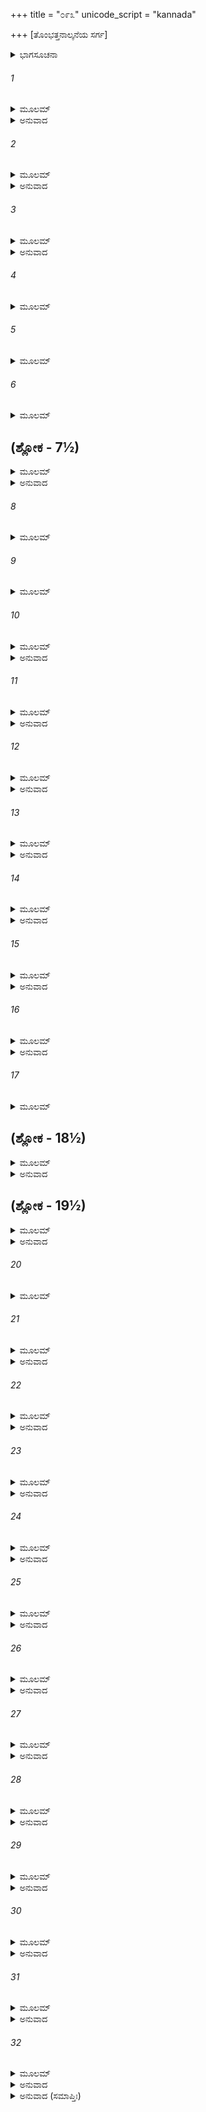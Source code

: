 +++
title = "೦೯೩"
unicode_script = "kannada"

+++
[ತೊಂಭತ್ತನಾಲ್ಕನೆಯ ಸರ್ಗ]



<details><summary>ಭಾಗಸೂಚನಾ</summary>

ಲವ-ಕುಶರಿಂದ ರಾಮಾಯಣ ಕಾವ್ಯಗಾಯನ, ತುಂಬಿದ ಮಹಾಸಭೆಯಲ್ಲಿ  ಶ್ರೀರಾಮನು ರಾಮಾಯಣವನ್ನು ಶ್ರವಣಿಸಿದುದು
</details>

###### 1


<details><summary>ಮೂಲಮ್</summary>

ತೌ ರಜನ್ಯಾಂ ಪ್ರಭಾತಾಯಾಂ ಸ್ನಾತೌಹುತಹುತಾಶನೌ ।  
ಯಥೋಕ್ತಮೃಷಿಣಾ ಪೂರ್ವಂ ಸರ್ವಂ ತತ್ರೋಪಗಾಯತಾಮ್ ॥
</details>

<details><summary>ಅನುವಾದ</summary>

ರಾತ್ರೆ ಕಳೆದು ಬೆಳಗಾದಾಗ ಸ್ನಾನ-ಸಂಧ್ಯಾದಿಗಳ ಬಳಿಕ ಅಗ್ನಿಕಾರ್ಯ ಪೂರೈಸಿ ಇಬ್ಬರೂ ಸಹೋದರರು ಋಷಿಗಳು ತಿಳಿಸಿದಂತೆ ರಾಮಾಯಣ ಗಾನ ಮಾಡತೊಡಗಿದರು.॥1॥
</details>

###### 2


<details><summary>ಮೂಲಮ್</summary>

ತಾಂ ಸ ಶುಶ್ರಾವ ಕಾಕುತ್ಸ್ಥಃ ಪೂರ್ವಾಚಾರ್ಯವಿನಿರ್ಮಿತಾಮ್ ।  
ಅಪೂರ್ವಾಂ ಪಾಠ್ಯ ಜಾತಿಂ ಚ ಗೇಯೇನ ಸಮಲಂಕೃತಾಮ್ ॥
</details>

<details><summary>ಅನುವಾದ</summary>

ಹಿಂದಿನ ಆಚಾರ್ಯರು ತಿಳಿಸಿದ ನಿಯಮಕ್ಕನುಕೂಲವಾದ ಆ ಗಾನವನ್ನು ಶ್ರೀರಾಮನೂ ಕೇಳಿದನು. ಅದರಲ್ಲಿ ಸಂಗೀತದ ವಿಶೇಷತೆಗಳಿಂದ ಕೂಡಿದ್ದು, ಸ್ವರಗಳ ಆಲಾಪದ ಅಪೂರ್ವ ಶೈಲಿ ಇತ್ತು.॥2॥
</details>

###### 3


<details><summary>ಮೂಲಮ್</summary>

ಪ್ರಮಾಣೈರ್ಬಹುಭಿರ್ಬದ್ಧಾಂತಂತ್ರೀಲಯಸಮನ್ವಿತಾಮ್ ।  
ಬಾಲಾಭ್ಯಾಂ ರಾಘವಃ ಶ್ರುತ್ವಾ ಕೌತೂಹಲಪರೋಽಭವತ್ ॥
</details>

<details><summary>ಅನುವಾದ</summary>

ಅನೇಕ ವಿಧವಾದ ಶ್ರುತ್ಯರ್ಥಗಳಿಂದ ಸಂಬದ್ಧವಾಗಿ ಧ್ವನಿ-ಪರಿಚ್ಛೇದಾದಿ ಸಾಧನಗಳಿಂದಲೂ, ದ್ರುತ-ಮಧ್ಯ-ವಿಲಂಬಿತ ವೃತ್ತಿಗಳಿಂದಲೂ, ವೀಣಾ ಸ್ವರಮಾಧುರ್ಯದ ಸಾಮ್ಯದಿಂದಲೂ ಕೂಡಿದ್ದ ಬಾಲಕರ ಆ ಮಧುರ ಗಾಯನವನ್ನು ಕೇಳಿ ಶ್ರೀರಾಮಚಂದ್ರನಿಗೆ ಬಹಳ ಕುತೂಹಲ ಉಂಟಾಯಿತು.॥3॥
</details>

###### 4


<details><summary>ಮೂಲಮ್</summary>

ಅಥ ಕರ್ಮಾಂತರೇ ರಾಜಾ ಸಮಾಹೂಯ ಮಹಾಮುನಿಮ್ ।  
ಪಾರ್ಥಿವಾಂಶ್ಚ ನರವ್ಯಾಘ್ರಃ ಪಂಡಿತಾನ್ ನೈಗಮಾಂಸ್ತಥಾ ॥
</details>

###### 5


<details><summary>ಮೂಲಮ್</summary>

ಪೌರಾಣಿಕಾನ್ ಶಬ್ದವಿದೋ ಯೇ ವೃದ್ಧಾಶ್ಚದ್ವಿಜಾತಯಃ ।  
ಸ್ವರಾಣಾಂ ಲಕ್ಷಣಜ್ಞಾಂಶ್ಚ ಉತ್ಸುಕಾನ್ ದ್ವಿಜಸತ್ತಮಾನ್ ॥
</details>

###### 6


<details><summary>ಮೂಲಮ್</summary>

ಲಕ್ಷಣಜ್ಞಾಂಶ್ಚ ಗಾಂಧರ್ವಾನ್ನೈಗಮಾಂಶ್ಚ ವಿಶೇಷತಃ ।  
ಪಾದಾಕ್ಷರಸಮಾಸಜ್ಞಾಂಶ್ಛಂದಃಸು  ಪರಿನಿಷ್ಠಿತಾನ್ ॥
</details>

## (ಶ್ಲೋಕ - 7½)


<details><summary>ಮೂಲಮ್</summary>

ಕಲಾಮಾತ್ರಾವಿಶೇಷಜ್ಞಾನ್ ಜ್ಯೌತಿಷೇ ಚ ಪರಂ ಗತಾನ್ ।  
ಕ್ರಿಯಾಕಲ್ಪವಿದಶ್ಚೈವ ತಥಾ ಕಾರ್ಯವಿಶಾರದಾನ್ ॥  
ಭಾಷಾಜ್ಞಾನಿಂಗಿತಜ್ಞಾಂಶ್ಚ  ನೈಗಮಾಂಶ್ಚಾಪ್ಯಶೇಷತಃ ।
</details>

<details><summary>ಅನುವಾದ</summary>

ಅನಂತರ ಪುರುಷಸಿಂಹರಾಜಾ ಶ್ರೀರಾಮನು ಕರ್ಮಾನುಷ್ಠಾನದಲ್ಲಿ ಅವಕಾಶ ಸಿಕ್ಕಿದಾಗ ದೊಡ್ಡ-ದೊಡ್ಡ ಮಹರ್ಷಿಗಳನ್ನು, ರಾಜರನ್ನು, ವೇದವಿದರಾದ ವಿದ್ವಾಂಸರನ್ನು, ಪೌರಾಣಿಕರನ್ನು, ಶಬ್ದದ ಸ್ವರೂಪ ಬಲ್ಲ ವೈಯ್ಯಾಕರಣರನ್ನು, ಹಿರಿಯ ವೃದ್ಧ ಬ್ರಾಹ್ಮಣರನ್ನು, ಸ್ವರ ಮತ್ತು ಲಕ್ಷಣಗಳನ್ನು ತಿಳಿದಿದ್ದ ಪಂಡಿತರನ್ನು, ಗಾಯನ ಕೇಳಲು ಉತ್ಸುಕರಾದ ದ್ವಿಜರನ್ನು, ಸಾಮುದ್ರಿಕ ಲಕ್ಷಣಗಳನ್ನು ತಿಳಿದವರನ್ನು, ಸಂಗೀತ ವಿಶಾರದರನ್ನು, ನಿಗಮಾಗಮ ವಿದ್ವಾಂಸರನ್ನು, ಪುರವಾಸಿಗಳನ್ನು, ಪದ- ಅಕ್ಷರ ಸಮಾಸಗಳನ್ನು ತಿಳಿದವರನ್ನು, ಛಂದಃ ಶಾಸ್ತ್ರಜ್ಞರನ್ನು, ಹ್ರಸ್ವ-ದೀರ್ಘ-ಪ್ಲುತ-ಪ್ರಚಯಗಳ ಲಕ್ಷಣಗಳನ್ನು ತಿಳಿದವರನ್ನು, ಜ್ಯೋತಿಷ್ಯ ಪಾರಂಗತರನ್ನು, ಕಲ್ಪೋಕ್ತ-ವೇದೋಕ್ತ ವಿಧಿ ನಿಯಮಗಳನ್ನು ತಿಳಿದ ಪಂಡಿತರನ್ನು, ಕಾರ್ಯ ಕುಶಲರನ್ನು, ವಿಭಿನ್ನ ಭಾಷೆಗಳನ್ನು ತಿಳಿದವರನ್ನು, ಇಂಗಿತಜ್ಞರನ್ನು, ಸಮಸ್ತ ಮಹಾಜನರನ್ನು ಯಜ್ಞಮಂಟಪಕ್ಕೆ ಕರೆಸಿದನು.॥4-7½॥
</details>

###### 8


<details><summary>ಮೂಲಮ್</summary>

ಹೇತೂಪಚಾರಕುಶಲಾನ್ ಹೈತುಕಾಂಶ್ಚ ಬಹುಶ್ರುತಾನ್ ॥
</details>

###### 9


<details><summary>ಮೂಲಮ್</summary>

ಛಂದೋವಿದಃ ಪುರಾಣಜ್ಞಾನ್ ವೈದಿಕಾನ್ದ್ವಿಜಸತ್ತಮಾನ್ ।  
ಚಿತ್ರಜ್ಞಾನ್ ವೃತ್ತಸೂತ್ರಜ್ಞಾನ್ ಗೀತನೃತ್ಯವಿಶಾರದಾನ್ ॥
</details>

###### 10


<details><summary>ಮೂಲಮ್</summary>

ಶಾಸಜ್ಞಾನ್ ನೀತಿನಿಪುಣಾನ್ ವೇದಾಂತಾರ್ಥಪ್ರಬೋಧಕಾನ್ ।  
ಏತಾನ್ಸರ್ವಾನ್ಸಮಾನೀಯ ಗಾತಾರೌ ಸಮವೇಶಯತ್ ॥
</details>

<details><summary>ಅನುವಾದ</summary>

ಇವರೇ ಅಲ್ಲದೆ ತರ್ಕಶಾಸ್ತ್ರದಲ್ಲಿ ನಿಪುಣರಾದ ನೈಯಾಯಿಕರನು, ಹಲವಾರು ಶಾಸ್ತ್ರಗಳನ್ನು ಬಲ್ಲ ಯುಕ್ತಿವಾದಿಗಳನ್ನು, ಛಂದಃಶಾಸ್ತ್ರ ಪರಿಣತರನ್ನು, ಪುರಾಣಜ್ಞರನ್ನು, ವೈದಿಕರನ್ನು, ದ್ವಿಜಶ್ರೇಷ್ಠರನ್ನು, ಚಿತ್ರಕಲೆಯನ್ನು ತಿಳಿದವರನ್ನು, ಧರ್ಮಶಾಸ್ತ್ರಾನುಸಾರ ಸದಾಚಾರಿಗಳನ್ನು, ಷಡ್ದರ್ಶನ ಮತ್ತು ಕಲ್ಪಸೂತ್ರಗಳ ಪರಿಣತರನ್ನು, ಗೀತ ನೃತ್ಯ ಪರಿಣತರನ್ನು, ಶಾಸ್ತ್ರಜ್ಞರನ್ನು, ನೀತಿ ನಿಪುಣರನ್ನು, ವೇದಾಂತದ ಅರ್ಥಗಳ ಪ್ರವಚನಕಾರರನ್ನು, ಬ್ರಹ್ಮವಿದರನ್ನು, ಆ ಯಜ್ಞಮಂಟಪಕ್ಕೆ ಶ್ರೀರಾಮನು ಕರೆಸಿದನು. ಇವರೆಲ್ಲರನ್ನು ಒಟ್ಟಾಗಿ ಸೇರಿಸಿ ಭಗವಾನ್ ಶ್ರೀರಾಮನು ರಾಮಾಯಣವನ್ನು ಹಾಡುವ ಆ ಇಬ್ಬರೂ ಬಾಲಕರನ್ನು ಆ ಮಹಾಸಭೆಗೆ ಕರೆಸಿ ಕುಳ್ಳಿರಿಸಿದನು.॥8-10॥
</details>

###### 11


<details><summary>ಮೂಲಮ್</summary>

ತೇಷಾಂ ಸಂವದತಾಂ ತತ್ರ ಶ್ರೋತೃಣಾಂಹರ್ಷವರ್ಧನಮ್ ।  
ಗೇಯಂ ಪ್ರಚಕ್ರತುಸ್ತತ್ರ ತಾವುಭೌ ಮುನಿದಾರಕೌ ॥
</details>

<details><summary>ಅನುವಾದ</summary>

ಅಲ್ಲಿ ನೆರೆದ ಸಭಾಸದರು ಆನಂದವರ್ಧಕ ಮಾತುಗಳನ್ನು ಪರಸ್ಪರ ಆಡಿಕೊಳ್ಳುತ್ತಿದ್ದರು. ಅದೇ ಸಮಯದಲ್ಲಿ ಇಬ್ಬರೂ ಮುನಿಕುಮಾರರು ಗಾಯನ ಪ್ರಾರಂಭಿಸಿದರು.॥11॥
</details>

###### 12


<details><summary>ಮೂಲಮ್</summary>

ತತಃ ಪ್ರವೃತ್ತಂ ಮಧುರಂ ಗಾಂಧರ್ವಮತಿಮಾನುಷಮ್ ।  
ನ ಚ ತೃಪ್ತಿಂ ಯಯುಃ ಸರ್ವೇ ಶ್ರೋತಾರೋ ಗೇಯಸಂಪದಾ ॥
</details>

<details><summary>ಅನುವಾದ</summary>

ಅತಿಮಾನುಷವಾದ, ಅಲೌಕಿಕ, ಅತಿ ಮಧುರವಾದ ಗಾಯನ ಪ್ರಾರಂಭವಾಯಿತು. ಗೇಯ ವಸ್ತುವಿನ ‘ರಾಮಾಯಣದ’ ವಿಶೇಷತೆಗಳ ಕಾರಣ ಎಲ್ಲ ಶ್ರೋತೃಗಳು ಮಂತ್ರಮುಗ್ಧರಾಗಿ ಕೇಳತೊಡಗಿದರು. ಎಷ್ಟು ಕೇಳಿದರೂ ಯಾರಿಗೂ ತೃಪ್ತಿಯಾಗುತ್ತಿರಲಿಲ್ಲ.॥12॥
</details>

###### 13


<details><summary>ಮೂಲಮ್</summary>

ಹೃಷ್ಟಾ ಮುನಿಗಣಾಃ ಸರ್ವೇ ಪಾರ್ಥಿವಾಶ್ಚ ಮಹೌಜಸಃ ।  
ಪಿಬಂತ ಇವ ಚಕ್ಷುರ್ಭಿಃ ಪಶ್ಯಂತಿ ಸ್ಮ ಮುಹುರ್ಮುಹುಃ ॥
</details>

<details><summary>ಅನುವಾದ</summary>

ಮುನಿಗಳ ಸಮುದಾಯ, ಮಹಾ ಪರಾಕ್ರಮಿ ಭೂಪಾಲರೆಲ್ಲರೂ ಆನಂದಮಗ್ನರಾಗಿ ಅವರಿಬ್ಬರನ್ನು ಪದೇ-ಪದೇ ಅವರ ರೂಪಮಾಧುರಿಯನ್ನು ಕಣ್ಣುಗಳಿಂದ ಕುಡಿದು ಬಿಡುವರೋ ಎಂಬಂತೆ ನೋಡುತ್ತಿದ್ದರು.॥13॥
</details>

###### 14


<details><summary>ಮೂಲಮ್</summary>

ಊಚುಃ ಪರಸ್ಪರಂ ಚೇದಂ ಸರ್ವ ಏವಸಮಾಹಿತಾಃ ।  
ಉಭೌ ರಾಮಸ್ಯ ಸದೃಶೌ ಬಿಂಬಾದ್ಬಿಂಬಮಿವೋತ್ಥಿತೌ ॥
</details>

<details><summary>ಅನುವಾದ</summary>

ಅವರೆಲ್ಲರೂ ಏಕಾಗ್ರಚಿತ್ತರಾಗಿ ಪರಸ್ಪರ ಹೀಗೆ ಹೇಳತೊಡಗಿದರು- ಇವರಿಬ್ಬರೂ ಕುಮಾರರ ಆಕೃತಿ ಶ್ರೀರಾಮನಂತೆಯೇ ಹೋಲುತ್ತದೆ. ಬಿಂಬದಿಂದ ಪ್ರತಿಸ್ಫಲಿತ ಪ್ರತಿಬಿಂಬದಂತೆ ಇದ್ದಾರೆ.॥14॥
</details>

###### 15


<details><summary>ಮೂಲಮ್</summary>

ಜಟಿಲೌ ಯದಿ ನ ಸ್ಯಾತಾಂ ನ ವಲ್ಕಲಧರೌ ಯದಿ ।  
ವಿಶೇಷಂ ನಾಧಿಗಚ್ಛಾಮೋ ಗಾಯತೋ ರಾಘವಸ್ಯ ಚ ॥
</details>

<details><summary>ಅನುವಾದ</summary>

ಇವರ ತಲೆಯಲ್ಲಿ ಜಟೆ ಇಲ್ಲದಿದ್ದರೆ, ವಲ್ಕಲಗಳನ್ನು ಧರಿಸಿರದಿದ್ದರೆ, ಶ್ರೀರಾಮನಲ್ಲಿ ಮತ್ತು ಗಾಯನ ಮಾಡುತ್ತಿರುವ ಇವರಿಬ್ಬರಲ್ಲಿ ಯಾವುದೇ ವ್ಯತ್ಯಾಸ ನಮಗೆ ಕಂಡು ಬರುತ್ತಿರಲಿಲ್ಲ.॥15॥
</details>

###### 16


<details><summary>ಮೂಲಮ್</summary>

ಏವಂ ಪ್ರಭಾಷಮಾಣೇಷು ಪೌರಜಾನಪದೇಷು ಚ ।  
ಪ್ರವೃತ್ತಮಾದಿತಃ ಪೂರ್ವಸರ್ಗಂ ನಾರದದರ್ಶಿತಮ್ ॥
</details>

<details><summary>ಅನುವಾದ</summary>

ನಾಗರೀಕರು, ರಾಷ್ಟ್ರವಾಸಿಗಳು ಹೀಗೆ ಮಾತನಾಡುತ್ತಿರುವಾಗಲೇ ನಾರದರಿಂದ ವಾಲ್ಮೀಕಿಗಳಿಗೆ ಉಪದಿಷ್ಟವಾದ ಪ್ರಥಮ ಸರ್ಗ - ಮೂಲ ರಾಮಾಯಣದಿಂದಲೇ ಗಾಯನ ಪ್ರಾರಂಭವಾಯಿತು.॥16॥
</details>

###### 17


<details><summary>ಮೂಲಮ್</summary>

ತತಃ ಪ್ರಭೃತಿ ಸರ್ಗಾಂಶ್ಚ ಯಾವದ್ವಿಂಶತ್ಯಗಾಯತಾಮ್ ।  
ತತೋಽಪರಾಹ್ಣಸಮಯೇ ರಾಘವಃ ಸಮಭಾಷತ ॥
</details>

## (ಶ್ಲೋಕ - 18½)


<details><summary>ಮೂಲಮ್</summary>

ಶ್ರುತ್ವಾ ವಿಂಶತಿಸರ್ಗಾಂಸ್ತಾನ್ ಭ್ರಾತರಂ ಭ್ರಾತೃವತ್ಸಲಃ ।  
ಅಷ್ಟಾದಶಸಹಸ್ರಾಣಿ ಸುವರ್ಣಸ್ಯ ಮಹಾತ್ಮನೋಃ ॥  
ಪ್ರಯಚ್ಛ ಶೀಘ್ರಂ ಕಾಕುತ್ಸ್ಥ ಯದನ್ಯದಭಿಕಾಂಕ್ಷಿತಮ್ ।
</details>

<details><summary>ಅನುವಾದ</summary>

ಅಲ್ಲಿಂದ ಹಿಡಿದು ಇಪ್ಪತ್ತು ಸರ್ಗಗಳವರೆಗೆ ಅವರು ಹಾಡಿದರು. ಆ ವೇಳೆಗೆ ಅಪರಾಹ್ಣವಾಯಿತು. ಅಷ್ಟು ಹೊತ್ತು ಇಪ್ಪತ್ತು ಸರ್ಗಗಳ ಗಾಯನ ಕೇಳಿ ಭಾತೃವತ್ಸಲ ಶ್ರೀರಘುನಾಥನು ಭರತನಲ್ಲಿ ಹೇಳಿದನು - ಕಾಕುತ್ಸ್ಥ! ನೀನು ಈ ಇಬ್ಬರು ಮಹಾತ್ಮಾ ಬಾಲಕರಿಗೆ ಹದಿನೆಂಟುಸಾವಿರ ಸ್ವರ್ಣಮುದ್ರೆಗಳನ್ನು ಪುರಸ್ಕಾರರೂಪ ವಾಗಿ ಅರ್ಪಿಸು. ಇದಲ್ಲದೇ ಬೇರೆ ವಸ್ತುವಿನ ಇಚ್ಛೆಯಿದ್ದರೆ ಅದನ್ನು ಬೇಗನೇ ಕೊಟ್ಟುಬಿಡು.॥17-18½॥
</details>

## (ಶ್ಲೋಕ - 19½)


<details><summary>ಮೂಲಮ್</summary>

ದದೌ ಸ ಶೀಘ್ರಂ ಕಾಕುತ್ಸ್ಥೋ ಬಾಲಯೋರ್ವೈ ಪೃಥಕ್ಪೃಥಕ್ ॥  
ದೀಯಮಾನಂ ಸುವರ್ಣಂ ತು ನಾಗೃಹ್ಣೀತಾಂ ಕುಶೀಲವೌ ।
</details>

<details><summary>ಅನುವಾದ</summary>

ಆಜ್ಞೆ ಪಡೆದು ಭರತನು ಶೀಘ್ರವಾಗಿ ಇಬ್ಬರೂ ಬಾಲಕರಿಗೆ ಬೇರೆ-ಬೇರೆಯಾಗಿ ಸ್ವರ್ಣಮುದ್ರೆಗಳನ್ನು ಕೊಡಲು ತೊಡಗಿದನು, ಆದರೆ ಅವನು ಕೊಟ್ಟ ಸ್ವರ್ಣವನ್ನು ಕುಶ-ಲವರು ಸ್ವೀಕರಿಸಲಿಲ್ಲ.॥19½॥
</details>

###### 20


<details><summary>ಮೂಲಮ್</summary>

ಊಚತುಶ್ಚ ಮಹಾತ್ಮಾನೌ ಕಿಮನೇನೇತಿ ವಿಸ್ಮಿತೌ ॥
</details>

###### 21


<details><summary>ಮೂಲಮ್</summary>

ವನ್ಯೇನ ಲಮೂಲೇನ ನಿರತೌ ವನವಾಸಿನೌ ।  
ಸುವರ್ಣೇನ ಹಿರಣ್ಯೇನ ಕಿಂ ಕರಿಷ್ಯಾವಹೇ ವನೇ ॥
</details>

<details><summary>ಅನುವಾದ</summary>

ಆ ಇಬ್ಬರೂ ಮಹಾತ್ಮಾ ಸೋದರರು ವಿಸ್ಮಿತರಾಗಿ ಹೇಳಿದರು - ಈ ಧನದ ಆವಶ್ಯಕತೆ ಏನಿದೆ? ವನವಾಸಿಗಳಾದ ನಾವು ಕಾಡಿನ ಫಲ-ಮೂಲಗಲಿಂದ ಜೀವನ ನಿರ್ವಾಹ ಮಾಡುವವರು. ಈ ಚಿನ್ನ, ಬೆಳ್ಳಿ ವನಕ್ಕೆ ಕೊಂಡು ಏನು ಮಾಡುವುದು.॥20-21॥
</details>

###### 22


<details><summary>ಮೂಲಮ್</summary>

ತಥಾ ತಯೋಃ ಪ್ರಬ್ರುವತೋಃ ಕೌತೂಹಲಸಮನ್ವಿತಾಃ ।  
ಶ್ರೋತಾರಶ್ಚೈವ ರಾಮಶ್ಚ ಸರ್ವ ಏವ ಸುವಿಸ್ಮಿತಾಃ ॥
</details>

<details><summary>ಅನುವಾದ</summary>

ಅವರು ಹೀಗೆ ಹೇಳಿದಾಗ ಎಲ್ಲ ಶ್ರೋತೃಗಳ ಮನಸ್ಸಿನಲ್ಲಿ ಕುತೂಹಲ ಉಂಟಾಯಿತು. ಶ್ರೋತೃಗಳು ಮತ್ತು ಶ್ರೀರಾಮನು ಆಶ್ಚಯಚಕಿತರಾದರು.॥22॥
</details>

###### 23


<details><summary>ಮೂಲಮ್</summary>

ತಸ್ಯ ಚೈವಾಗಮಂ ರಾಮಃ ಕಾವ್ಯಸ್ಯಶ್ರೋತುಮುತ್ಸುಕಃ ।  
ಪಪ್ರಚ್ಛ ತೌ ಮಹಾತೇಜಾಸ್ತಾವುಭೌ ಮುನಿದಾರಕೌ ॥
</details>

<details><summary>ಅನುವಾದ</summary>

ಶ್ರೀರಾಮನು ರಾಮಾಯಣ ಕಾವ್ಯವು ಋಷಿಕುಮಾರರಿಗೆ ಎಲ್ಲಿಂದ ದೊರಕಿತು ಎಂದು ತಿಳಿಯಲು ಉತ್ಸುಕನಾಗಿ, ಆ ಮಹಾತೇಜಸ್ವೀ ರಘುನಾಥನು ಇಬ್ಬರೂ ಮುನಿಕುಮಾರರಲ್ಲಿ ಕೇಳಿದನು .॥23॥
</details>

###### 24


<details><summary>ಮೂಲಮ್</summary>

ಕಿಂಪ್ರಮಾಣಮಿದಂ ಕಾವ್ಯಂಕಾ ಪ್ರತಿಷ್ಠಾ ಮಹಾತ್ಮನಃ ।  
ಕರ್ತಾಕಾವ್ಯಸ್ಯ ಮಹತಃ ಕ್ವ ಚಾಸೌ ಮುನಿಪುಂಗವಃ ॥
</details>

<details><summary>ಅನುವಾದ</summary>

ಈ ಮಹಾಕಾವ್ಯದ ಶ್ಲೋಕದ ಸಂಖ್ಯೆ ಎಷ್ಟು? ಇದನ್ನು ರಚಿಸಿದ ಮಹಾತ್ಮಾ ಕವಿಗಳು ಎಲ್ಲಿರುತ್ತಾರೆ? ಈ ಮಹಾಕಾವ್ಯದ ಕರ್ತೃ ಯಾವ ಮುನೀಶ್ವರರು? ಅವರು ಎಲ್ಲಿದ್ದಾರೆ.॥24॥
</details>

###### 25


<details><summary>ಮೂಲಮ್</summary>

ಪೃಚ್ಛಂತಂ ರಾಘವಂ ವಾಕ್ಯಮೂಚರ್ತುರ್ಮುನಿದಾರಕೌ ।  
ವಾಲ್ಮೀಕಿರ್ಭಗವಾನ್ಕರ್ತಾ ಸಂಪ್ರಾಪ್ತೋಯಜ್ಞಸಂವಿಧಮ್ ।  
ಯೇನೇದಂ ಚರಿತಂ ತುಭ್ಯಮಶೇಷಂಸಂಪ್ರದರ್ಶಿತಮ್ ॥
</details>

<details><summary>ಅನುವಾದ</summary>

ಹೀಗೆ ಕೇಳುತ್ತಿರುವ ಶ್ರೀರಾಮನಲ್ಲಿ ಆ ಇಬ್ಬರು ಮುನಿಕುಮಾರರು ಹೇಳಿದರು - ಮಹಾರಾಜಾ! ಯಾವ ಕಾವ್ಯದ ಮೂಲಕ ನಿನ್ನ ಈ ಸಂಪೂರ್ಣ ಚರಿತ್ರವನ್ನು ದರ್ಶಿಸಲಾಗಿದೆಯೋ, ಅದನ್ನು ರಚಿಸಿದವರು ಪೂಜ್ಯರಾದ ವಾಲ್ಮೀಕಿಗಳು. ಅವರು ಈಯಜ್ಞ ಸ್ಥಳದಲ್ಲಿ ಆಗಮಿಸಿರುವರು.॥25॥
</details>

###### 26


<details><summary>ಮೂಲಮ್</summary>

ಸಂನಿಬದ್ಧಂ ಹಿ ಶ್ಲೋಕಾನಾಂಚತುರ್ವಿಂಶತ್ಸಹಸ್ರಕಮ್ ।  
ಉಪಾಖ್ಯಾನಶತಂ ಚೈವ ಭಾರ್ಗವೇಣ ತಪಸ್ವಿನಾ ॥
</details>

<details><summary>ಅನುವಾದ</summary>

ಆ ತಪಸ್ವೀ ಕವಿಗಳು ರಚಿಸಿದ ಈ ಮಹಾಕಾವ್ಯದಲ್ಲಿ ಇಪ್ಪತ್ತನಾಲ್ಕು ಸಾವಿರ ಶ್ಲೋಕಗಳು ಮತ್ತು ಒಂದುನೂರು ಉಪಾಖ್ಯಾನಗಳಿವೆ.॥26॥
</details>

###### 27


<details><summary>ಮೂಲಮ್</summary>

ಆದಿಪ್ರಭೃತಿ ವೈ ರಾಜನ್ ಪಂಚಸರ್ಗಶತಾನಿ ಚ ।  
ಕಾಂಡಾನಿ ಷಟ್ ಕೃತಾನೀಹ ಸೋತ್ತರಾಣಿ ಮಹಾತ್ಮನಾ ॥
</details>

<details><summary>ಅನುವಾದ</summary>

ರಾಜನೇ ! ಆ ಮಹಾತ್ಮರು ಮೊದಲಿಂದ ಹಿಡಿದು ಕೊನೆಯವರೆಗೆ ಐದುನೂರು ಸರ್ಗಗಳು ಹಾಗೂ ಆರು ಕಾಂಡಗಳನ್ನು ನಿರ್ಮಿಸಿದರು. ಇದಲ್ಲದೆ ಅವರು ಉತ್ತರಕಾಂಡವನ್ನು ರಚಿಸಿರುವರು.॥27॥
</details>

###### 28


<details><summary>ಮೂಲಮ್</summary>

ಕೃತಾನಿ ಗುರುಣಾಸ್ಮಾಕಮೃಷಿಣಾ ಚರಿತಂ ತವ ।  
ಪ್ರತಿಷ್ಠಾ ಜೀವಿತಂ ಯಾವತ್ತಾವತ್ಸರ್ವಸ್ಯ ವರ್ತತೇ ॥
</details>

<details><summary>ಅನುವಾದ</summary>

ನಮ್ಮ ಗುರು ಮಹರ್ಷಿ ವಾಲ್ಮೀಕರೇ ಇದೆಲ್ಲವನ್ನು ನಿರ್ಮಿಸಿದವರು. ಅವರು ನಿನ್ನ ಚರಿತ್ರವನ್ನೇ ಮಹಾಕಾವ್ಯ ರೂಪದಲ್ಲಿ ಕೊಟ್ಟಿರುವರು. ಇದರಲ್ಲಿ ನಿನ್ನ ಜೀವನದ ಎಲ್ಲ ಸಂಗತಿಗಳು ಬಂದಿವೆ.॥28॥
</details>

###### 29


<details><summary>ಮೂಲಮ್</summary>

ಯದಿ ಬುದ್ಧಿಃ ಕೃತಾ ರಾಜನ್ಶ್ರವಣಾಯ ಮಹಾರಥ ।  
ಕರ್ಮಾಂತರೇ ಕ್ಷಣೀಭೂತಸ್ತಚ್ಛಣುಷ್ವ ಸಹಾನುಜಃ ॥
</details>

<details><summary>ಅನುವಾದ</summary>

ಮಹಾರಥೀ ನರೇಶನೇ! ನಿನಗೆ ಇದನ್ನು ಕೇಳುವ ವಿಚಾರವಿದ್ದರೆ, ಯಜ್ಞಕರ್ಮದ ನಡುವೆ ಅವಕಾಶ ಮಾಡಿಕೊಂಡು, ನಿಶ್ಚಿತ ಸಮಯದಲ್ಲಿ ಸಹೋದರರೊಂದಿಗೆ ಕುಳಿತು ಇದನ್ನು ಕೇಳಿರಿ.॥29॥
</details>

###### 30


<details><summary>ಮೂಲಮ್</summary>

ಬಾಢಮಿತ್ಯಬ್ರವೀದ್ರಾಮಸ್ತೌ ಚಾನುಜ್ಞಾಪ್ಯ ರಾಘವಮ್ ।  
ಪ್ರಹೃಷ್ಟೌ ಜಗ್ಮತುಃ ಸ್ಥಾನಂ ಯತ್ರಾಸ್ತೇ ಮುನಿಪುಂಗವಃ ॥
</details>

<details><summary>ಅನುವಾದ</summary>

ಆಗ ರಾಮಚಂದ್ರನು ಹೇಳಿದನು - ಹಾಗೆಯೇ ಆಗಲಿ, ನಾವು ಈ ಕಾವ್ಯವನ್ನು ಕೇಳುವೆವು. ಅನಂತರ ಶ್ರೀರಾಮನ ಅಪ್ಪಣೆ ಪಡೆದು ಕುಶ ಮತ್ತು ಲವರು ಮುನಿವರ ವಾಲ್ಮೀಕಿಗಳಿದ್ದಲ್ಲಿಗೆ ಸಂತೋಷವಾಗಿ ತೆರಳಿದರು.॥30॥
</details>

###### 31


<details><summary>ಮೂಲಮ್</summary>

ರಾಮೋಽಪಿ ಮುನಿಭಿಃ ಸಾರ್ಧಂ ಪಾರ್ಥಿವೈಶ್ಚ ಮಹಾತ್ಮಭಿಃ ।  
ಶ್ರುತ್ವಾ ತದ್ಗೀತಮಾಧುರ್ಯಂ ಕರ್ಮಶಾಲಾಮುಪಾಗಮತ್ ॥
</details>

<details><summary>ಅನುವಾದ</summary>

ಶ್ರೀರಾಮಚಂದ್ರನೂ ಮಹಾತ್ಮಾ ಮುನಿಗಳೊಂದಿಗೆ, ರಾಜರೊಂದಿಗೆ ಮಧುರ ಸಂಗೀತ ಕೇಳಿ ಯಜ್ಞಮಂಟಪಕ್ಕೆ ಹೋದನು.॥31॥
</details>

###### 32


<details><summary>ಮೂಲಮ್</summary>

ಶುಶ್ರಾವ ತತ್ತಾಲಲಯೋಪಪನ್ನಂ  
ಸರ್ಗಾನ್ವಿತಂ  ಸುಸ್ವರಶಬ್ದಯುಕ್ತಮ್ ।  
ತಂತ್ರೀಲಯವ್ಯಂಜನಯೋಗಯುಕ್ತಂ  
ಕುಶೀಲವಾಭ್ಯಾಂ ಪರಿಗೀಯಮಾನಮ್ ॥
</details>

<details><summary>ಅನುವಾದ</summary>

ಹೀಗೆ ಮೊದಲನೆ ದಿವಸ ಶ್ರೀರಾಮನು ತಾಳ-ಲಯಗಳಿಂದ ಸಂಪನ್ನವಾದ ಸರ್ಗಗಳಿಂದ ಕೂಡಿದ್ದ, ಸುಸ್ವರಯುಕ್ತವಾದ ಶಬ್ದಗಳಿಂದ ಕೂಡಿದ್ದ, ವೀಣಾವಾದ್ಯದೊಡನೆ ಮೇಳೈಸಿ ಕುಶ-ಲವರು ಹಾಡಿದ ರಾಮಾಯಣ ಗಾಯನವನ್ನು ಕೇಳಿದನು.॥32॥
</details>

<details><summary>ಅನುವಾದ (ಸಮಾಪ್ತಿಃ)</summary>

ಶ್ರೀವಾಲ್ಮೀಕಿ ವಿರಚಿತ ಆರ್ಷರಾಮಾಯಣ ಆದಿಕಾವ್ಯದ ಉತ್ತರ ಕಾಂಡದಲ್ಲಿ ತೊಂಭತ್ತನಾಲ್ಕನೆಯ ಸರ್ಗ ಪೂರ್ಣವಾಯಿತು.॥94॥
</details>
